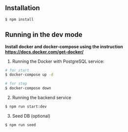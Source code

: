 ## Installation

```bash
$ npm install
```

## Running in the dev mode

**Install docker and docker-compose using the instruction https://docs.docker.com/get-docker/**

1. Running the Docker with PostgreSQL service:

```bash
# for start
$ docker-compose up -d

# for stop
$ docker-compose down
```

2. Running the backend service

```bash
$ npm run start:dev
```

3. Seed DB (optional)

```bash
$ npm run seed
```
